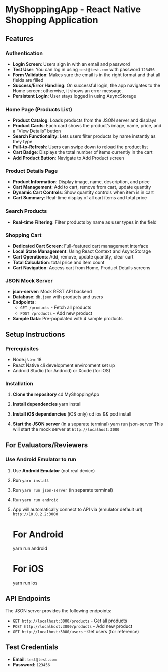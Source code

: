 # MyShoppingApp - React Native Shopping Application

## Features

### Authentication

- **Login Screen**: Users sign in with an email and password
- **Test User**: You can log in using `test@test.com` with password `123456`
- **Form Validation**: Makes sure the email is in the right format and that all fields are filled
- **Success/Error Handling**: On successful login, the app navigates to the Home screen; otherwise, it shows an error message.
- **Persistent Login**: User stays logged in using AsyncStorage

### Home Page (Products List)

- **Product Catalog**: Loads products from the JSON server and displays
- **Product Cards**: Each card shows the product’s image, name, price, and a “View Details” button
- **Search Functionality**: Lets users filter products by name instantly as they type
- **Pull-to-Refresh**: Users can swipe down to reload the product list
- **Cart Badge**: Displays the total number of items currently in the cart
- **Add Product Button**: Navigate to Add Product screen

### Product Details Page

- **Product Information**: Display image, name, description, and price
- **Cart Management**: Add to cart, remove from cart, update quantity
- **Dynamic Cart Controls**: Show quantity controls when item is in cart
- **Cart Summary**: Real-time display of all cart items and total price

### Search Products

- **Real-time Filtering**: Filter products by name as user types in the field

### Shopping Cart

- **Dedicated Cart Screen**: Full-featured cart management interface
- **Local State Management**: Using React Context and AsyncStorage
- **Cart Operations**: Add, remove, update quantity, clear cart
- **Total Calculation**: total price and item count
- **Cart Navigation**: Access cart from Home, Product Details screens

### JSON Mock Server

- **json-server**: Mock REST API backend
- **Database**: `db.json` with products and users
- **Endpoints**:
  - `GET /products` - Fetch all products
  - `POST /products` - Add new product
- **Sample Data**: Pre-populated with 4 sample products

## Setup Instructions

### Prerequisites

- Node.js >= 18
- React Native cli development environment set up
- Android Studio (for Android) or Xcode (for iOS)

### Installation

1. **Clone the repository**
   cd MyShoppingApp

2. **Install dependencies**
   yarn install

3. **Install iOS dependencies** (iOS only)
   cd ios && pod install

4. **Start the JSON server** (in a separate terminal)
   yarn run json-server
   This will start the mock server at `http://localhost:3000`

## For Evaluators/Reviewers

### Use Android Emulator to run

1. Use **Android Emulator** (not real device)
2. Run `yarn install`
3. Run `yarn run json-server` (in separate terminal)
4. Run `yarn run android`
5. App will automatically connect to API via (emulator default url) `http://10.0.2.2:3000`


   # For Android

   yarn run android

   # For iOS

   yarn run ios

## API Endpoints

The JSON server provides the following endpoints:

- `GET http://localhost:3000/products` - Get all products
- `POST http://localhost:3000/products` - Add new product
- `GET http://localhost:3000/users` - Get users (for reference)

## Test Credentials

- **Email**: `test@test.com`
- **Password**: `123456`
